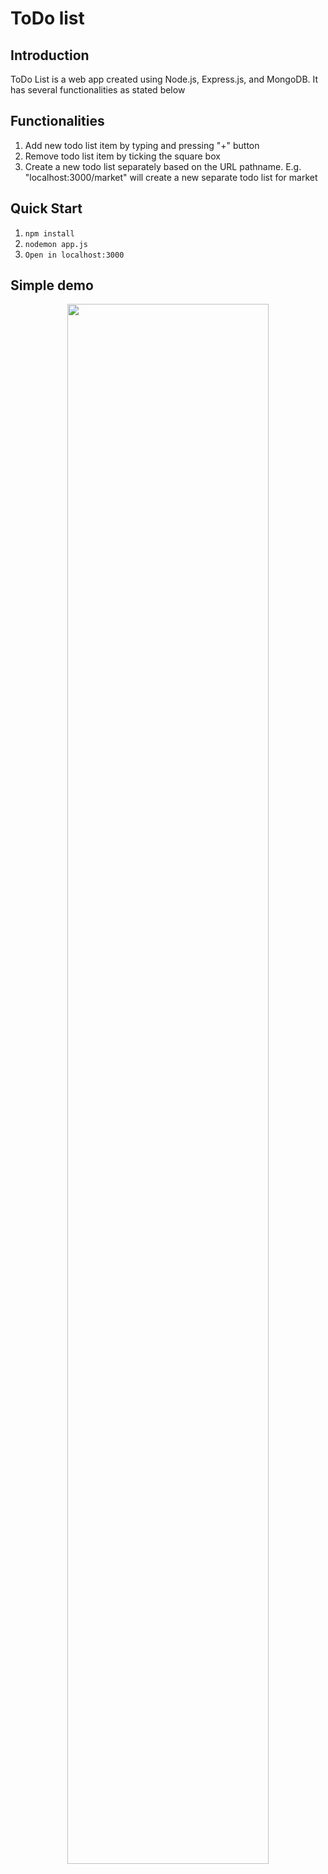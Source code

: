 # ToDo list
## Introduction
ToDo List is a web app created using Node.js, Express.js, and MongoDB. It has several functionalities as stated below

## Functionalities 
1. Add new todo list item by typing and pressing "+" button 
2. Remove todo list item by ticking the square box 
3. Create a new todo list separately based on the URL pathname. E.g. "localhost:3000/market" will create a new separate todo list for market

## Quick Start 
1. `npm install`
2. `nodemon app.js`
3. `Open in localhost:3000`

## Simple demo 
<p align="center">
  <img src="https://user-images.githubusercontent.com/95561298/224462440-0e4ea33a-ae2d-4776-a330-92cbac9c2998.gif" width="80%" height="80%"/>
<p>
